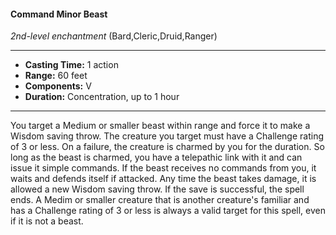 #### Command Minor Beast
*2nd-level enchantment* (Bard,Cleric,Druid,Ranger)
___
- **Casting Time:** 1 action
- **Range:** 60 feet
- **Components:** V
- **Duration:** Concentration, up to 1 hour
---
You target a Medium or smaller beast within range
and force it to make a Wisdom saving throw. The
creature you target must have a Challenge rating of
3 or less. On a failure, the creature is charmed by
you for the duration.
So long as the beast is charmed, you have a
telepathic link with it and can issue it simple
commands. If the beast receives no commands from
you, it waits and defends itself if attacked.
Any time the beast takes damage, it is allowed a
new Wisdom saving throw. If the save is successful,
the spell ends.
A Medim or smaller creature that is another
creature's familiar and has a Challenge rating of 3 or
less is always a valid target for this spell, even if it is
not a beast.
